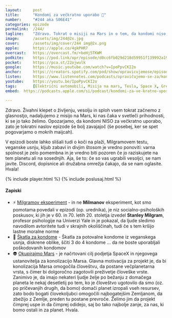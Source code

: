 ```yaml
---
layout: 	post
title:  	"Kondomi za večkratno uporabo 🚀"
number: 	"#244 aka S06E41"
categories:	epizode
permalink:	/244/
tagline: 	"Zdravo. Tokrat o misiji na Mars in o tem, da kondomi niso za večkratno uporabo, tudi če jih uporabljate z vesoljkami ali vesoljci. ;)" 
image:		/assets/img/244@2x.jpg
cover:		/assets/img/cover/244 img@2x.png
apple:		https://apple.co/4gkPHR7
overcast:	https://overcast.fm/+beHj5TKWM
podkite:	https://pod.link/opr/episode/d0cc6fb029d218d59951f139992a1975
pocket:		https://pca.st/22ojwulk
google:		https://music.youtube.com/watch?v=IpoPpvCKI2o
anchor:		https://creators.spotify.com/pod/show/opravicujemose/episodes/Kondomi-za-vekratno-uporabo-e2u0rj9
listen:		https://www.listennotes.com/podcasts/opravičujemo-se-za/kondomi-za-večkratno-uporabo-akK2PAIMZYW/embed/
youtube:	https://youtu.be/IpoPpvCKI2o
tags:		[Električni avtomobili, Misija na mars, Tesla, Space X, Grebulonci, Vogoni, Milgramov eksperiment, kondomi, poslovne ideje, teorije zarote, ljudje ki so jih ugrabili vesoljci]
embed:	https://podcasts.apple.com/si/podcast/kondomi-za-ve-kratno-uporabo/id1514750013?i=1000685573965

---
```


Zdravo. Živahni klepet o življenju, vesolju in sploh vsem tokrat začnemo z glasnostjo, nadaljujemo z misijo na Mars, ki nas čaka v svetleči prihodnosti, ki se jo tako želimo. Opozarjamo, da kondomi NISO za večkratno uporabo, zato je tokratni naslov epizode še bolj zavajajoč (še posebej, ker se spet pogovarjamo o mokrih maijcah). 

V epizodi boste lahko slišali tudi o koči na plaži, Milgramovem testu, veganske usnju, kljub zabavi in divjim štosom je vredno ponoviti: varna spolnost je zelo pomembna in je vredno biti pozoren če jo raziskujete na tem planetu ali na sosednjih. Aja, še to: če so vas ugrabili vesoljci, se nam javite. Discord, dopisnice ali družabna omrežja čakajo, da se nam oglasite. Hvala! 

{% include player.html %}
{% include poslusaj.html %}

<!--break-->

#### Zapiski

- ⚡️ [Milgramov eksperiment](https://sl.wikipedia.org/wiki/Milgramov_eksperiment) - in ne **Milmanov** eksperiment, kot smo pomotama povedali v epizodi (op. urednika), je niz socialno-psiholoških poskusov, ki jih je v 60. in 70. letih 20. stoletja izvedel **Stanley Milgram**, profesor psihologije na Univerzi Yale in je pokazal, da ljude sledimo navodilom avtoritete tudi v skrajnih okoliščinah, tudi če s tem kršijo lastne moralne norme 
- 💝 [Škatla za kondome](https://www.aliexpress.com/item/1005007307174337.html) - Škatla za potovalne kondome iz veganskega usnja, diskrene oblike, ščiti 3 do 4 kondome ... da ne boste uporabljali poškodovanih kondomov 
- 👽 [Okupirajmo Mars](https://en.wikipedia.org/wiki/SpaceX_Mars_colonization_program) - je načrtovani cilj podjetja SpaceX in njegovega ustanovitelja za konolizacijo Marsa. Glavna motivacija za projekt je, da bi konolizacija Marsa omogočila človeštvu, da postane večplanetarna vrsta, s čimer bi dolgoročno zagotovili preživetje človeške vrste. Zanimivo je, da imajo nekateri ljudje želje po bežanju z domačega planeta le nekaj desetletij po tem, ko je človeštvo ugotovilo da smo (oz. po pričevanjih drugih, da bomo) domači planet izropali vseh resursev, zato bodo bogati človekoljubci omogočili najbogatejšim Zemljanom, da zbežijo z Zemlje, preden tu postane prevroče. Želimo jim da projekt čimprej uspe in da čimprej odidejo, saj bo tako najbolje zanje, za nas, ki bomo ostali in za planet. Hvala. 